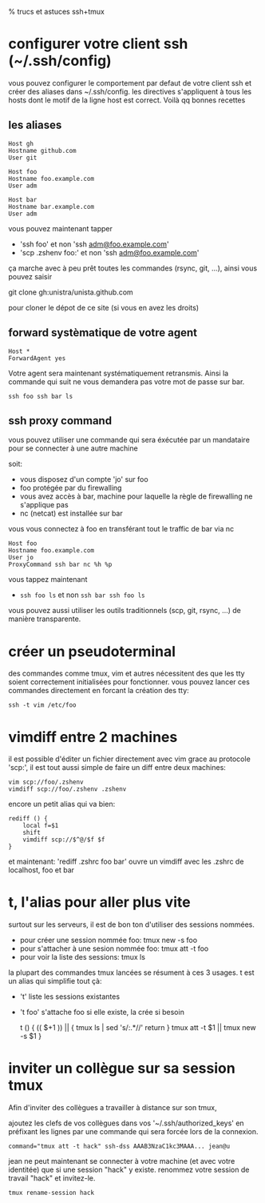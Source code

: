 % trucs et astuces ssh+tmux

# configurer votre client ssh (~/.ssh/config)

vous pouvez configurer le comportement par defaut de votre client ssh et créer
des aliases dans ~/.ssh/config. les directives s'appliquent à tous les hosts
dont le motif de la ligne host est correct. Voilà qq bonnes recettes

## les aliases

    Host gh
    Hostname github.com
    User git

    Host foo
    Hostname foo.example.com
    User adm

    Host bar
    Hostname bar.example.com
    User adm

vous pouvez maintenant tapper

* 'ssh foo' et non 'ssh adm@foo.example.com'
* 'scp .zshenv foo:' et non 'ssh adm@foo.example.com'

ça marche avec à peu prêt toutes les commandes (rsync, git, …), ainsi vous
pouvez saisir

git clone gh:unistra/unista.github.com

pour cloner le dépot de ce site (si vous en avez les droits)

## forward  systèmatique de votre agent

    Host *
    ForwardAgent yes

Votre agent sera maintenant systématiquement retransmis. Ainsi la commande qui
suit ne vous demandera pas votre mot de passe sur bar.

    ssh foo ssh bar ls

## ssh proxy command

vous pouvez utiliser une commande qui sera éxécutée par un mandataire pour se connecter à une autre machine

soit:

* vous disposez d'un compte 'jo' sur foo
* foo protégée par du firewalling
* vous avez accès à bar, machine pour laquelle la règle de firewalling ne s'applique pas
* nc (netcat) est installée sur bar

vous vous connectez à foo en transférant tout le traffic de bar via nc

    Host foo
    Hostname foo.example.com
    User jo
    ProxyCommand ssh bar nc %h %p

vous tappez maintenant

* `ssh foo ls` et non `ssh bar ssh foo ls`

vous pouvez aussi utiliser les outils traditionnels (scp, git, rsync, …) de manière transparente.

# créer un pseudoterminal

des commandes comme tmux, vim et autres nécessitent des que les tty soient correctement initialisées pour fonctionner. vous pouvez lancer ces commandes directement en forcant la création des tty:

    ssh -t vim /etc/foo

# vimdiff entre 2 machines

il est possible d'éditer un fichier directement avec vim grace au protocole 'scp:', il est tout aussi simple de faire un diff entre deux machines:

    vim scp://foo/.zshenv
    vimdiff scp://foo/.zshenv .zshenv

encore un petit alias qui va bien:

    rediff () {
	    local f=$1
	    shift
	    vimdiff scp://$^@/$f $f
    }

et maintenant: 'rediff .zshrc foo bar' ouvre un vimdiff avec les .zshrc de localhost, foo et bar

# t, l'alias pour aller plus vite

surtout sur les serveurs, il est de bon ton d'utiliser des sessions nommées.

* pour créer une session nommée foo:  tmux new -s foo
* pour s'attacher à une sesion nommée foo: tmux att -t foo
* pour voir la liste des sessions: tmux ls

la plupart des commandes tmux lancées se résument à ces 3 usages. t est un alias qui simplifie tout çà:

* 't' liste les sessions existantes
* 't foo' s'attache foo si elle existe, la crée si besoin

    t () {
	(( $+1 )) || {
	    tmux ls | sed 's/:.*//'
	    return
	}
	tmux att -t $1 ||
	    tmux new -s $1
    }

# inviter un collègue sur sa session tmux

Afin d'inviter des collègues a travailler à distance sur son tmux,

ajoutez les clefs de vos collègues dans vos '~/.ssh/authorized_keys'
en préfixant les lignes par une commande qui sera forcée lors de la connexion.

    command="tmux att -t hack" ssh-dss AAAB3NzaC1kc3MAAA... jean@u

jean ne peut maintenant se connecter à votre machine (et avec votre identitée) que si une session "hack" y existe. renommez votre session de travail "hack" et invitez-le.

    tmux rename-session hack

